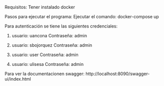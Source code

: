 Requisitos:
    Tener instalado docker
    
Pasos para ejecutar el programa:
Ejecutar el comando: docker-compose up

Para autenticación se tiene las siguientes credenciales:
1. usuario:
uancona
Contraseña:
admin

2. usuario:
sbojorquez
Contraseña:
admin

3. usuario:
user
Contraseña:
admin

4. usuario:
ulisesa
Contraseña:
admin

Para ver la documentacionen swagger:
http://localhost:8090/swagger-ui/index.html